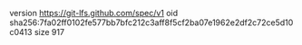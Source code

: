 version https://git-lfs.github.com/spec/v1
oid sha256:7fa02ff0102fe577bb7bfc212c3aff8f5cf2ba07e1962e2df2c72ce5d10c0413
size 917
